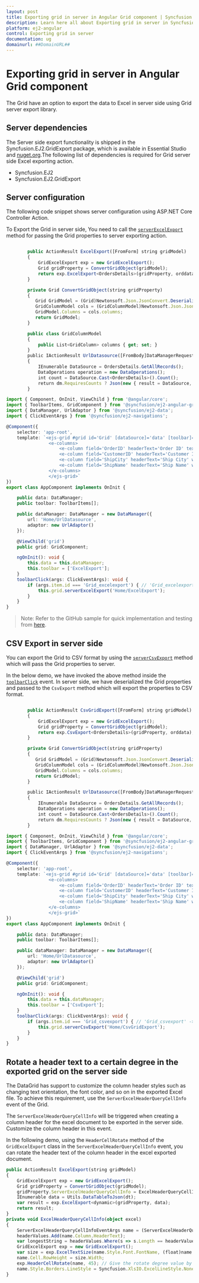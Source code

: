 ```yaml
---
layout: post
title: Exporting grid in server in Angular Grid component | Syncfusion
description: Learn here all about Exporting grid in server in Syncfusion Angular Grid component of Syncfusion Essential JS 2 and more.
platform: ej2-angular
control: Exporting grid in server 
documentation: ug
domainurl: ##DomainURL##
---
```


# Exporting grid in server in Angular Grid component

The Grid have an option to export the data to Excel in server side using Grid server export library.

## Server dependencies

The Server side export functionality is shipped in the Syncfusion.EJ2.GridExport package, which is available in Essential Studio and [nuget.org](https://www.nuget.org/).The following list of dependencies is required for Grid server side Excel exporting action.

* Syncfusion.EJ2
* Syncfusion.EJ2.GridExport

## Server configuration

The following code snippet shows server configuration using ASP.NET Core Controller Action.

To Export the Grid in server side, You need to call the [`serverExcelExport`](https://ej2.syncfusion.com/angular/documentation/api/grid/#serverexcelexport) method for passing the Grid properties to server exporting action.

```typescript

        public ActionResult ExcelExport([FromForm] string gridModel)
        {
            GridExcelExport exp = new GridExcelExport();
            Grid gridProperty = ConvertGridObject(gridModel);
            return exp.ExcelExport<OrdersDetails>(gridProperty, orddata);
        }

        private Grid ConvertGridObject(string gridProperty)
        {
           Grid GridModel = (Grid)Newtonsoft.Json.JsonConvert.DeserializeObject(gridProperty, typeof(Grid));
           GridColumnModel cols = (GridColumnModel)Newtonsoft.Json.JsonConvert.DeserializeObject(gridProperty, typeof(GridColumnModel));
           GridModel.Columns = cols.columns;
           return GridModel;
        }

        public class GridColumnModel
        {
            public List<GridColumn> columns { get; set; }
        }
        public IActionResult UrlDatasource([FromBody]DataManagerRequest dm)
        {
            IEnumerable DataSource = OrdersDetails.GetAllRecords();
            DataOperations operation = new DataOperations();
            int count = DataSource.Cast<OrdersDetails>().Count();
            return dm.RequiresCounts ? Json(new { result = DataSource, count = count }) : Json(DataSource);
        }


```

```typescript
import { Component, OnInit, ViewChild } from '@angular/core';
import { ToolbarItems, GridComponent } from '@syncfusion/ej2-angular-grids';
import { DataManager, UrlAdaptor } from '@syncfusion/ej2-data';
import { ClickEventArgs } from '@syncfusion/ej2-navigations';

@Component({
    selector: 'app-root',
    template: `<ejs-grid #grid id='Grid' [dataSource]='data' [toolbar]='toolbar' height='273px'(toolbarClick)='toolbarClick($event)'>
                <e-columns>
                    <e-column field='OrderID' headerText='Order ID' textAlign='Right' width=120></e-column>
                    <e-column field='CustomerID' headerText='Customer ID' width=150></e-column>
                    <e-column field='ShipCity' headerText='Ship City' width=150></e-column>
                    <e-column field='ShipName' headerText='Ship Name' width=150></e-column>
                </e-columns>
                </ejs-grid>`
})
export class AppComponent implements OnInit {

    public data: DataManager;
    public toolbar: ToolbarItems[];

    public dataManager: DataManager = new DataManager({
        url: 'Home/UrlDatasource',
        adaptor: new UrlAdaptor()
    });

    @ViewChild('grid')
    public grid: GridComponent;

    ngOnInit(): void {
        this.data = this.dataManager;
        this.toolbar = ['ExcelExport'];
    }
    toolbarClick(args: ClickEventArgs): void {
        if (args.item.id === 'Grid_excelexport') { // 'Grid_excelexport' -> Grid component id + _ + toolbar item name
            this.grid.serverExcelExport('Home/ExcelExport');
        }
    }
}

```

>Note: Refer to the GitHub sample for quick implementation and testing from [here](https://github.com/SyncfusionExamples/Angular-EJ2-Grid-server-side-exporting).

## CSV Export in server side

You can export the Grid to CSV format by using the [`serverCsvExport`](https://ej2.syncfusion.com/angular/documentation/api/grid/#servercsvexport) method which will pass the Grid properties to server.

In the below demo, we have invoked the above method inside the [`toolbarClick`](https://ej2.syncfusion.com/angular/documentation/api/grid/#toolbarclick) event. In server side, we have deserialized the Grid properties and passed to the `CsvExport` method which will export the properties to CSV format.

```typescript

        public ActionResult CsvGridExport([FromForm] string gridModel)
        {
            GridExcelExport exp = new GridExcelExport();
            Grid gridProperty = ConvertGridObject(gridModel);
            return exp.CsvExport<OrdersDetails>(gridProperty, orddata);
        }

        private Grid ConvertGridObject(string gridProperty)
        {
           Grid GridModel = (Grid)Newtonsoft.Json.JsonConvert.DeserializeObject(gridProperty, typeof(Grid));
           GridColumnModel cols = (GridColumnModel)Newtonsoft.Json.JsonConvert.DeserializeObject(gridProperty, typeof(GridColumnModel));
           GridModel.Columns = cols.columns;
           return GridModel;
        }

        public IActionResult UrlDatasource([FromBody]DataManagerRequest dm)
        {
            IEnumerable DataSource = OrdersDetails.GetAllRecords();
            DataOperations operation = new DataOperations();
            int count = DataSource.Cast<OrdersDetails>().Count();
            return dm.RequiresCounts ? Json(new { result = DataSource, count = count }) : Json(DataSource);
        }


```

```typescript
import { Component, OnInit, ViewChild } from '@angular/core';
import { ToolbarItems, GridComponent } from '@syncfusion/ej2-angular-grids';
import { DataManager, UrlAdaptor } from '@syncfusion/ej2-data';
import { ClickEventArgs } from '@syncfusion/ej2-navigations';

@Component({
    selector: 'app-root',
    template: `<ejs-grid #grid id='Grid' [dataSource]='data' [toolbar]='toolbar' height='273px'(toolbarClick)='toolbarClick($event)'>
                <e-columns>
                    <e-column field='OrderID' headerText='Order ID' textAlign='Right' width=120></e-column>
                    <e-column field='CustomerID' headerText='Customer ID' width=150></e-column>
                    <e-column field='ShipCity' headerText='Ship City' width=150></e-column>
                    <e-column field='ShipName' headerText='Ship Name' width=150></e-column>
                </e-columns>
                </ejs-grid>`
})
export class AppComponent implements OnInit {

    public data: DataManager;
    public toolbar: ToolbarItems[];

    public dataManager: DataManager = new DataManager({
        url: 'Home/UrlDatasource',
        adaptor: new UrlAdaptor()
    });

    @ViewChild('grid')
    public grid: GridComponent;

    ngOnInit(): void {
        this.data = this.dataManager;
        this.toolbar = ['CsvExport'];
    }
    toolbarClick(args: ClickEventArgs): void {
        if (args.item.id === 'Grid_csvexport') { // 'Grid_csvexport' -> Grid component id + _ + toolbar item name
            this.grid.serverCsvExport('Home/CsvGridExport');
        }
    }
}

```

## Rotate a header text to a certain degree in the exported grid on the server side

The DataGrid has support to customize the column header styles such as changing text orientation, the font color, and so on in the exported Excel file. To achieve this requirement, use the `ServerExcelHeaderQueryCellInfo` event of the Grid.

The `ServerExcelHeaderQueryCellInfo` will be triggered when creating a column header for the excel document to be exported in the server side. Customize the column header in this event.

In the following demo, using the `HeaderCellRotate` method of the `GridExcelExport` class in the `ServerExcelHeaderQueryCellInfo` event, you can rotate the header text of the column header in the excel exported document.

```typescript
public ActionResult ExcelExport(string gridModel)
{
    GridExcelExport exp = new GridExcelExport();
    Grid gridProperty = ConvertGridObject(gridModel);
    gridProperty.ServerExcelHeaderQueryCellInfo = ExcelHeaderQueryCellInfo;
    IEnumerable data = Utils.DataTableToJson(dt);
    var result = exp.ExcelExport<dynamic>(gridProperty, data);
    return result;
}
private void ExcelHeaderQueryCellInfo(object excel)
{
    ServerExcelHeaderQueryCellInfoEventArgs name = (ServerExcelHeaderQueryCellInfoEventArgs)excel;
    headerValues.Add(name.Column.HeaderText);
    var longestString = headerValues.Where(s => s.Length == headerValues.Max(m => m.Length)).First();
    GridExcelExport exp = new GridExcelExport();
    var size = exp.ExcelTextSize(name.Style.Font.FontName, (float)name.Style.Font.Size, longestString);
    name.Cell.RowHeight = size.Width;
    exp.HeaderCellRotate(name, 45); // Give the rotate degree value by the user.  
    name.Style.Borders.LineStyle = Syncfusion.XlsIO.ExcelLineStyle.None;
}

```